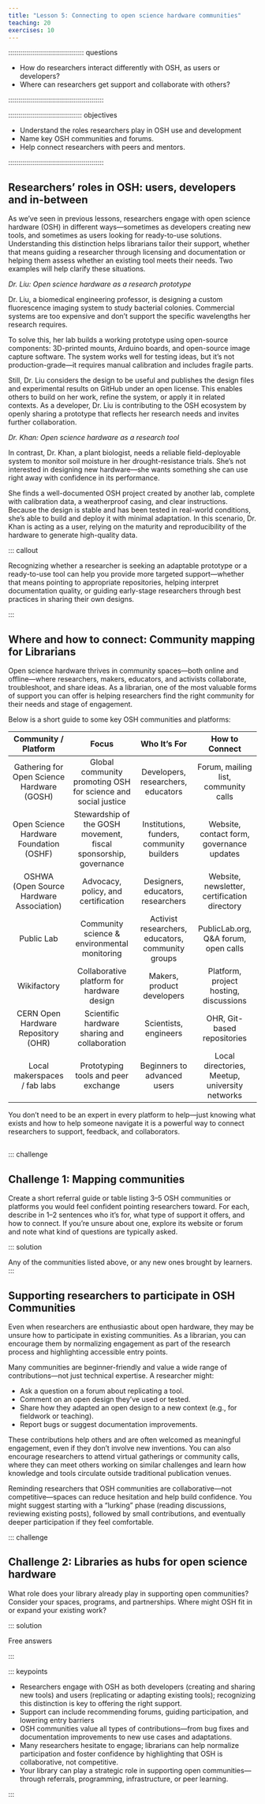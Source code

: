 ```yaml
---
title: "Lesson 5: Connecting to open science hardware communities"
teaching: 20
exercises: 10
---
```


:::::::::::::::::::::::::::::::::::::: questions 

- How do researchers interact differently with OSH, as users or developers? 
- Where can researchers get support and collaborate with others?

::::::::::::::::::::::::::::::::::::::::::::::::

::::::::::::::::::::::::::::::::::::: objectives

- Understand the roles researchers play in OSH use and development
- Name key OSH communities and forums.
- Help connect researchers with peers and mentors.

::::::::::::::::::::::::::::::::::::::::::::::::

## Researchers’ roles in OSH: users, developers and in-between

As we’ve seen in previous lessons, researchers engage with open science hardware (OSH) in different ways—sometimes as developers creating new tools, and sometimes as users looking for ready-to-use solutions. 
Understanding this distinction helps librarians tailor their support, whether that means guiding a researcher through licensing and documentation or helping them assess whether an existing tool meets their needs. Two examples will help clarify these situations.

*Dr. Liu: Open science hardware as a research prototype*

Dr. Liu, a biomedical engineering professor, is designing a custom fluorescence imaging system to study bacterial colonies. Commercial systems are too expensive and don’t support the specific wavelengths her research requires. 

To solve this, her lab builds a working prototype using open-source components: 3D-printed mounts, Arduino boards, and open-source image capture software. The system works well for testing ideas, but it’s not production-grade—it requires manual calibration and includes fragile parts. 

Still, Dr. Liu considers the design to be useful and publishes the design files and experimental results on GitHub under an open license. This enables others to build on her work, refine the system, or apply it in related contexts. As a developer, Dr. Liu is contributing to the OSH ecosystem by openly sharing a prototype that reflects her research needs and invites further collaboration.

*Dr. Khan: Open science hardware as a research tool*

In contrast, Dr. Khan, a plant biologist, needs a reliable field-deployable system to monitor soil moisture in her drought-resistance trials. She’s not interested in designing new hardware—she wants something she can use right away with confidence in its performance. 

She finds a well-documented OSH project created by another lab, complete with calibration data, a weatherproof casing, and clear instructions. Because the design is stable and has been tested in real-world conditions, she’s able to build and deploy it with minimal adaptation. In this scenario, Dr. Khan is acting as a user, relying on the maturity and reproducibility of the hardware to generate high-quality data.


::: callout

Recognizing whether a researcher is seeking an adaptable prototype or a ready-to-use tool can help you provide more targeted support—whether that means pointing to appropriate repositories, helping interpret documentation quality, or guiding early-stage researchers through best practices in sharing their own designs.

:::

## Where and how to connect: Community mapping for Librarians

Open science hardware thrives in community spaces—both online and offline—where researchers, makers, educators, and activists collaborate, troubleshoot, and share ideas. As a librarian, one of the most valuable forms of support you can offer is helping researchers find the right community for their needs and stage of engagement.

Below is a short guide to some key OSH communities and platforms:

|            Community / Platform            	|                               Focus                              	|                    Who It’s For                   	|                 How to Connect                 	|
|:------------------------------------------:	|:----------------------------------------------------------------:	|:-------------------------------------------------:	|:----------------------------------------------:	|
| Gathering for Open Science Hardware (GOSH) 	| Global community promoting OSH for science and social justice    	| Developers, researchers, educators                	| Forum, mailing list, community calls           	|
| Open Science Hardware Foundation (OSHF)    	| Stewardship of the GOSH movement, fiscal sponsorship, governance 	| Institutions, funders, community builders         	| Website, contact form, governance updates      	|
| OSHWA (Open Source Hardware Association)   	| Advocacy, policy, and certification                              	| Designers, educators, researchers                 	| Website, newsletter, certification directory   	|
| Public Lab                                 	| Community science & environmental monitoring                     	| Activist researchers, educators, community groups 	| PublicLab.org, Q&A forum, open calls           	|
| Wikifactory                                	| Collaborative platform for hardware design                       	| Makers, product developers                        	| Platform, project hosting, discussions         	|
| CERN Open Hardware Repository (OHR)        	| Scientific hardware sharing and collaboration                    	| Scientists, engineers                             	| OHR, Git-based repositories                    	|
| Local makerspaces / fab labs               	| Prototyping tools and peer exchange                              	| Beginners to advanced users                       	| Local directories, Meetup, university networks 	|

You don’t need to be an expert in every platform to help—just knowing what exists and how to help someone navigate it is a powerful way to connect researchers to support, feedback, and collaborators.


## 
::: challenge 

## Challenge 1: Mapping communities

Create a short referral guide or table listing 3–5 OSH communities or platforms you would feel confident pointing researchers toward. For each, describe in 1–2 sentences who it’s for, what type of support it offers, and how to connect. If you’re unsure about one, explore its website or forum and note what kind of questions are typically asked.

::: solution 

Any of the communities listed above, or any new ones brought by learners.
:::

## Supporting researchers to participate in OSH Communities

Even when researchers are enthusiastic about open hardware, they may be unsure how to participate in existing communities. As a librarian, you can encourage them by normalizing engagement as part of the research process and highlighting accessible entry points.

Many communities are beginner-friendly and value a wide range of contributions—not just technical expertise. A researcher might:

- Ask a question on a forum about replicating a tool.
- Comment on an open design they’ve used or tested.
- Share how they adapted an open design to a new context (e.g., for fieldwork or teaching).
- Report bugs or suggest documentation improvements.

These contributions help others and are often welcomed as meaningful engagement, even if they don’t involve new inventions. You can also encourage researchers to attend virtual gatherings or community calls, where they can meet others working on similar challenges and learn how knowledge and tools circulate outside traditional publication venues.

Reminding researchers that OSH communities are collaborative—not competitive—spaces can reduce hesitation and help build confidence. You might suggest starting with a “lurking” phase (reading discussions, reviewing existing posts), followed by small contributions, and eventually deeper participation if they feel comfortable.

::: challenge 

## Challenge 2: Libraries as hubs for open science hardware

What role does your library already play in supporting open communities? Consider your spaces, programs, and partnerships. Where might OSH fit in or expand your existing work?

::: solution 

Free answers

:::


::: keypoints 

- Researchers engage with OSH as both developers (creating and sharing new tools) and users (replicating or adapting existing tools); recognizing this distinction is key to offering the right support.
- Support can include recommending forums, guiding participation, and lowering entry barriers
- OSH communities value all types of contributions—from bug fixes and documentation improvements to new use cases and adaptations.
- Many researchers hesitate to engage; librarians can help normalize participation and foster confidence by highlighting that OSH is collaborative, not competitive.
- Your library can play a strategic role in supporting open communities—through referrals, programming, infrastructure, or peer learning.

:::
